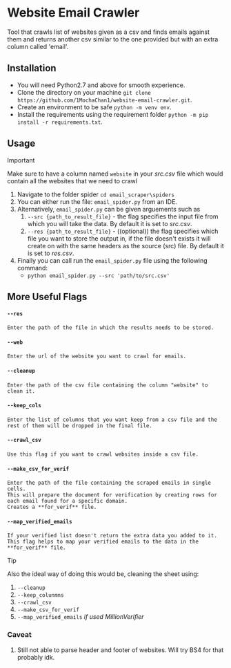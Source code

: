 # Website Email Crawler
Tool that crawls list of websites given as a csv and finds emails against them and returns another csv similar to the one provided but with an extra column called 'email'.

## Installation
- You will need Python2.7 and above for smooth experience.
- Clone the directory on your machine `git clone https://github.com/1MochaChan1/website-email-crawler.git`.
- Create an environment to be safe `python -m venv env`.
- Install the requirements using the requirement folder `python -m pip install -r requirements.txt`.

## Usage
> [!IMPORTANT]
> Make sure to have a column named `website` in your _src.csv_ file which would contain all the websites that we need to crawl

1. Navigate to the folder spider `cd email_scraper\spiders`
2. You can either run the file: `email_spider.py` from an IDE.
3. Alternatively, `email_spider.py` can be given arguements such as
    1. `--src {path_to_result_file}` - the flag specifies the input file from which you will take the data. By default it is set to _src.csv_.
    2. `--res {path_to_result_file}` - ((optional)) the flag specifies which file you want to store the output in, if the file doesn't exists it will create on with the same headers as the source (src) file. By default it is set to _res.csv_.
4. Finally you can call run the `email_spider.py` file using the following command:
    - `python email_spider.py --src 'path/to/src.csv'`

## More Useful Flags
#### `--res`
    Enter the path of the file in which the results needs to be stored.
#### `--web`
    Enter the url of the website you want to crawl for emails.
#### `--cleanup`
    Enter the path of the csv file containing the column "website" to clean it.
#### `--keep_cols`
    Enter the list of columns that you want keep from a csv file and the rest of them will be dropped in the final file.
#### `--crawl_csv`
    Use this flag if you want to crawl websites inside a csv file.
#### `--make_csv_for_verif`
    Enter the path of the file containing the scraped emails in single cells. 
    This will prepare the document for verification by creating rows for each email found for a specific domain. 
    Creates a **for_verif** file.
#### `--map_verified_emails`
    If your verified list doesn't return the extra data you added to it. 
    This flag helps to map your verified emails to the data in the **for_verif** file.

> [!TIP]
> Also the ideal way of doing this would be, cleaning the sheet using:
> 1. `--cleanup`
> 2. `--keep_colunmns`
> 3. `--crawl_csv`
> 4. `--make_csv_for_verif`
> 5. `--map_verified_emails` _if used MillionVerifier_

### Caveat
1. Still not able to parse header and footer of websites. Will try BS4 for that probably idk.
